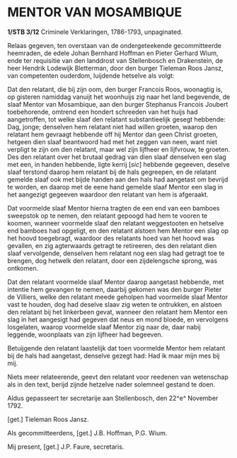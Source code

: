 # MENTOR VAN MOSAMBIQUE

**1/STB 3/12** Criminele Verklaringen, 1786-1793, unpaginated.

Relaas gegeven, ten overstaan van de ondergeteekende gecommitteerde heemraden, de edele Johan Bernhard Hoffman en Pieter Gerhard Wium, ende ter requisitie van den landdrost van Stellenbosch en Drakenstein, de heer Hendrik Lodewijk Bletterman, door den burger Tieleman Roos Jansz, van competenten ouderdom, luijdende hetselve als volgt:

Dat den relatant, die bij zijn oom, den burger Francois Roos, woonagtig is, op gisteren namiddag vanuijt het woonhuijs zig naar het land begevende, de slaaf Mentor van Mosambique, aan den burger Stephanus Francois Joubert toebehorende, omtrend een hondert schreeden van het huijs had aangetroffen, tot welke slaaf den relatant substantieelijk gesegt hebbende: Dag, jonge; denselven hem relatant niet had willen groeten, waarop den relatant hem gevraagt hebbende off hij Mentor dan geen Christ groeten, hetgeen dien slaaf beantwoord had met het zeggen van neen, want niet verpligt te zijn om den relatant, maar wel zijn lijfheer en lijfvrouw, te groeten. Des den relatant over het brutaal gedrag van dien slaaf denselven een slag met een, in handen hebbende, ligte kerrij \[*sic*\] hebbende gegeeven, deselve slaaf terstond daarop hem relatant bij de hals gegreepen, en de relatant gemelde slaaf ook met bijde handen aan den hals had aangetast om bevrijd te worden, en daarop met de eene hand gemelde slaaf Mentor een slag in het aangezigt gegeeven waardoor den relatant van hem is afgeraakt.

Dat voormelde slaaf Mentor hierna tragten de een end van een bamboes sweepstok op te nemen, den relatant gepoogd had hem te vooren te koomen, wanneer voormelde slaaf den relatant weggestooten en hetselve end bamboes had opgeligt, en den relatant alstoen hem Mentor een slag op het hoovd toegebragt, waardoor des relatants hoed van het hoovd was gevallen, en zig agterwaards getragt te retireeren, des den relatant dien slaaf vervolgende, denselven hem relatant nog een slag had getragt toe te brengen, dog hetwelk den relatant, door een zijdelengsche sprong, was ontkomen.

Dat den relatant voormelde slaaf Mentor daarop aangetast hebbende, met intentie hem gevangen te nemen, daarbij gekomen was den burger Pieter de Villiers, welke den relatant meede geholpen had voormelde slaaf Mentor vast te houden, dog had deselve slaav zig weten te ontrukken, en alstoen den relatant bij het linkerbeen gevat, wanneer den relatant hem Mentor een slag in het aangesigt had gegeven dat neus en mond bloede, en vervolgens losgelaten, waarop voormelde slaaf Mentor zig naar de, daar nabij leggende, woonplaats van zijn lijfheer had begeeven.

Betuijgende den relatant laastelijk dat toen voormelde Mentor hem relatant bij de hals had aangetast, denselve gezegt had: Had ik maar mijn mes bij mij.

Niets meer relateerende, geevt den relatant voor reedenen van wetenschap als in den text, berijd zijnde hetzelve nader solemneel gestand te doen.

Aldus gepasseert ter secretarije aan Stellenbosch, den 22^e^ November 1792.

\[get.\] Tieleman Roos Jansz.

Als gecommitteerdens, \[get.\] J.B. Hoffman, P.G. Wium.

Mij present, \[get.\] J.P. Faure, secretaris.